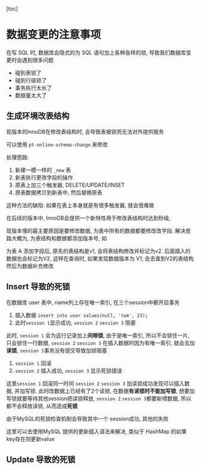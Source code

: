 [toc]

# 数据变更的注意事项



在写 SQL 时, 数据库会隐式的为 SQL 语句加上各种各样的锁, 导致我们数据库变更时会遇到很多问题

- 碰到表锁了
- 碰到行级锁了
- 事务执行太长了
- 数据量太大了



## 生成环境改表结构



现版本的InnoDB在修改表结构时, 会导致表被锁而无法对外提供服务

可以使用 `pt-online-schema-change` 来修改

处理思路:

1. 新建一模一样的 `_new` 表
2. 新表执行更改字段的操作
3. 原表上加三个触发器, DELETE/UPDATE/INSET
4. 原表数据拷贝到新表中, 然后替换原表



这种方法的缺陷: 如果在表上本身就是有很多触发器, 就会很难做



在后续的版本中, InnoDB会提供一个新特性用于修改表结构时达到秒级, 

现版本慢的最主要原因是要修改数据, 为表中所有的数据都要修改改字段. 解决思路大概为, 为表结构和数据都添加版本号, 如

为表 A 添加字段后, 原先的表结构是v1, 会将表结构修改并标记为v2. 后面插入的数据也会标记为V2, 这样在查询时, 如果发现数据版本为 V1, 会去查到V2的表结构然后为数据补充修改



## Insert 导致的死锁



在数据库 user 表中, name列上存在唯一索引, 在三个session中都开启事务

1. 插入数据 `insert into user values(null, 'tom', 23);`
2. 此时`session 1`显示成功, `session 2` `session 3` 阻塞

此时, `session 1` 会为这行记录加上**间隙锁**, 由于是唯一索引, 所以不会锁住一片, 只会锁住一行数据, `session 2` `session 3` 在插入数据时因为有唯一索引, 就会去加**读锁**, `session 1`事务没有提交导致加锁阻塞

1. `session 1` 回滚
2. `session 2` 插入成功, `session 3` 显示死锁错误

这里`session 1` 回滚同一时间 `session 2` `session 3` 加读锁成功发现可以插入数据, 并加写锁. 此时改数据上已经有了2个读锁, 在数据**有读锁时不能加写锁**, 想要加写锁就要等待其他session把读锁释放,  `session 2` `session 3`都要新增数据, 所以都不会释放读锁, 从而造成**死锁**

由于MySQL的死锁检查机制会导致其中一个 session成功, 其他的失败



这里可以去使用MySQL 提供的更新插入语法来解决, 类似于 HashMap 的如果key存在则更新value



## Update 导致的死锁



